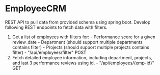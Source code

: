 # EmployeeCRM
REST API to pull data from provided schema using spring boot. 
Develop following REST endpoints to fetch data with filters.  
1. Get a list of employees with filters for: - Performance score for a given review_date - Department (should support multiple departments contains filter)  - Projects (should support multiple projects contains filter) - "/api/employees/filter" POST
2. Fetch detailed employee information, including department, projects, and last 3 
performance reviews using id. - "/api/employees/{emp-id}" GET
